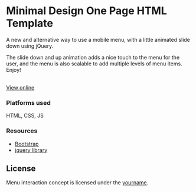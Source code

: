 <h1>Minimal Design One Page HTML Template</h1>
<p>A new and alternative way to use a mobile menu, with a little animated slide down using jQuery.<br> 
 <p> The slide down and up animation adds a nice touch to the menu for the user, and the menu is also scalable to add multiple levels of menu items. Enjoy!
</p>
<br/>
<a href="http://pullmenu.albasri.dk/">View online</a>
<h3>Platforms used</h3>
	HTML, CSS, JS
<h3>Resources</h3>
<ul>
    <li><a href="http://getbootstrap.com/">Bootstrap</a></li>
    <li><a href="https://jquery.com/download/">jquery library</a></li>
</ul>

<h2>License</h2>
Menu interaction concept is licensed under the <a href="#">yourname</a>.

                                     
